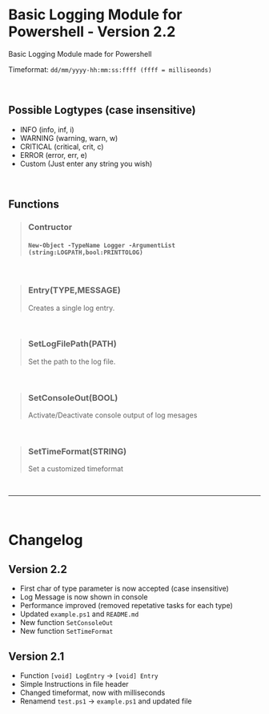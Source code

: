 # Basic Logging Module for Powershell - Version 2.2
 Basic Logging Module made for Powershell
 
 Timeformat: `dd/mm/yyyy-hh:mm:ss:ffff (ffff = milliseonds)`
 
<br>

## Possible Logtypes (case insensitive) 
 - INFO 	(info, inf, i)
 - WARNING  (warning, warn, w)
 - CRITICAL (critical, crit, c)
 - ERROR	(error, err, e)
 - Custom   (Just enter any string you wish)

<br>

## Functions

>### Contructor
>#### `New-Object -TypeName Logger -ArgumentList (string:LOGPATH,bool:PRINTTOLOG)`

<br>

>### Entry(TYPE,MESSAGE)
>Creates a single log entry.

<br>

>### SetLogFilePath(PATH)
>Set the path to the log file.

<br>

>### SetConsoleOut(BOOL)
>Activate/Deactivate console output of log mesages

<br>

>### SetTimeFormat(STRING)
>Set a customized timeformat

<br>

_________________


<br>

# Changelog

## Version 2.2
 - First char of type parameter is now accepted (case insensitive)
 - Log Message is now shown in console
 - Performance improved (removed repetative tasks for each type)
 - Updated `example.ps1` and `README.md`
 - New function `SetConsoleOut`
 - New function `SetTimeFormat`
 

## Version 2.1
 - Function `[void] LogEntry` -> `[void] Entry`
 - Simple Instructions in file header
 - Changed timeformat, now with milliseconds
 - Renamend `test.ps1` -> `example.ps1` and updated file
